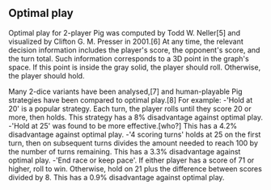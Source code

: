 ## Optimal play

Optimal play for 2-player Pig was computed by Todd W. Neller[5] and visualized by Clifton G. M. Presser in 2001.[6] At any time, the relevant decision information includes the player's score, the opponent's score, and the turn total. Such information corresponds to a 3D point in the graph's space. If this point is inside the gray solid, the player should roll. Otherwise, the player should hold.

Many 2-dice variants have been analysed,[7] and human-playable Pig strategies have been compared to optimal play.[8] For example:
-'Hold at 20' is a popular strategy. Each turn, the player rolls until they score 20 or more, then holds. This strategy has a 8% disadvantage against optimal play.
-'Hold at 25' was found to be more effective.[who?] This has a 4.2% disadvantage against optimal play.
-'4 scoring turns' holds at 25 on the first turn, then on subsequent turns divides the amount needed to reach 100 by the number of turns remaining. This has a 3.3% disadvantage against optimal play.
-'End race or keep pace'. If either player has a score of 71 or higher, roll to win. Otherwise, hold on 21 plus the difference between scores divided by 8. This has a 0.9% disadvantage against optimal play.
